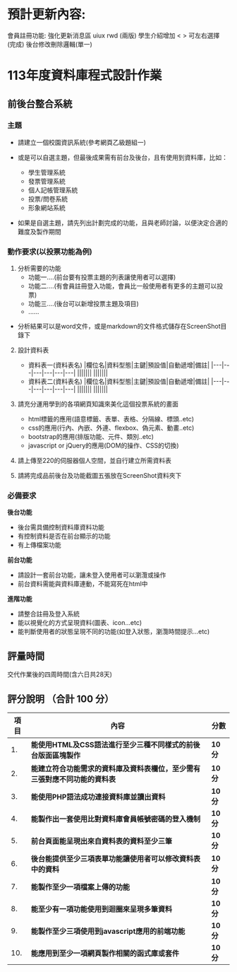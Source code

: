 # 預計更新內容:
會員註冊功能:
強化更新消息區 uiux
rwd (兩版)
學生介紹增加 < > 可左右選擇 (完成)
後台修改刪除邏輯(單一)


# 113年度資料庫程式設計作業

## 前後台整合系統
### 主題
* 請建立一個校園資訊系統(參考網頁乙級題組一)

* 或是可以自選主題，但最後成果需有前台及後台，且有使用到資料庫，比如：
  * 學生管理系統
  * 發票管理系統
  * 個人記帳管理系統
  * 投票/問卷系統
  * 形象網站系統

* 如果是自選主題，請先列出計劃完成的功能，且與老師討論，以便決定合適的難度及製作期間

### 動作要求(以投票功能為例)
1. 分析需要的功能
    * 功能一....(前台要有投票主題的列表讓使用者可以選擇)
    * 功能二....(有會員註冊登入功能，會員比一般使用者有更多的主題可以投票)
    * 功能三....(後台可以新增投票主題及項目)
    * ......
  
- 分析結果可以是word文件，或是markdown的文件格式儲存在ScreenShot目錄下

2. 設計資料表
    * 資料表一(資料表名)
        |欄位名|資料型態|主鍵|預設值|自動遞增|備註|
        |---|---|---|---|---|---|
        |||||||
        |||||||
    * 資料表二(資料表名)
        |欄位名|資料型態|主鍵|預設值|自動遞增|備註|
        |---|---|---|---|---|---|
        |||||||
        |||||||
    
3. 請充分運用學到的各項網頁知識來美化這個投票系統的畫面
    * html標籤的應用(語意標籤、表單、表格、分隔線、標頭..etc)
    * css的應用(行內、內嵌、外連、flexbox、偽元素、動畫..etc)
    * bootstrap的應用(排版功能、元件、類別..etc)
    * javascript or jQuery的應用(DOM的操作、CSS的切換)

4. 請上傳至220的伺服器個人空間，並自行建立所需資料表
   
5. 請將完成品前後台及功能截圖五張放在ScreenShot資料夾下

### 必備要求
**後台功能**
* 後台需具備控制資料庫資料功能
* 有控制資料是否在前台顯示的功能
* 有上傳檔案功能

**前台功能**
* 請設計一套前台功能，讓未登入使用者可以瀏灠或操作
* 前台資料需能與資料庫連動，不能寫死在html中

**進階功能**
* 請整合註冊及登入系統
* 能以視覺化的方式呈現資料(圖表、icon...etc)
* 能判斷使用者的狀態呈現不同的功能(如登入狀態，瀏灠時間提示...etc)

## 評量時間
交代作業後的四周時間(含六日共28天)

##	評分說明 （合計 100 分）
|項目|內容|分數|
|--|--|--|
|1.|**能使用HTML及CSS語法進行至少三種不同樣式的前後台版面區塊製作**|**10 分**|
|2.|**能建立符合功能需求的資料庫及資料表欄位，至少需有三張對應不同功能的資料表**|**10 分**|
|3.|**能使用PHP語法成功連接資料庫並讀出資料**|**10 分**|
|4.|**能製作出一套使用比對資料庫會員帳號密碼的登入機制**|**10 分**|
|5.|**前台頁面能呈現出來自資料表的資料至少三筆**|**10 分**|
|6.|**後台能提供至少三項表單功能讓使用者可以修改資料表中的資料**|**10 分**|
|7.|**能製作至少一項檔案上傳的功能**|**10 分**|
|8.|**能至少有一項功能使用到迴圈來呈現多筆資料**|**10 分**|
|9.|**能製作至少三項使用到javascript應用的前端功能**|**10 分**|
|10.|**能應用到至少一項網頁製作相關的函式庫或套件**|**10 分**|
